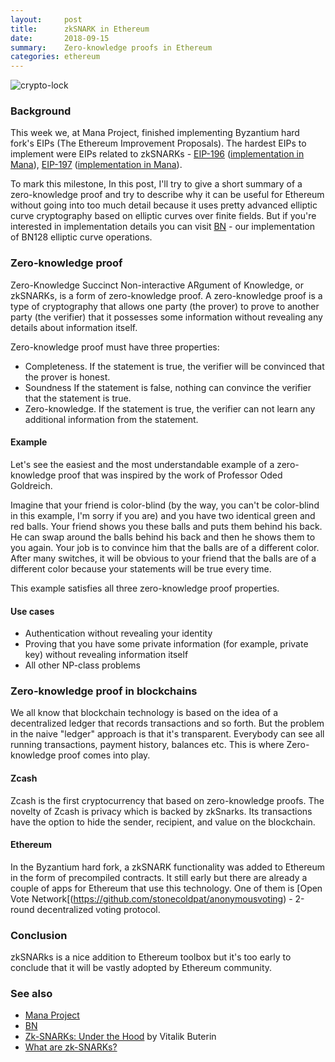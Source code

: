 ```yaml
---
layout:     post
title:      zkSNARK in Ethereum
date:       2018-09-15
summary:    Zero-knowledge proofs in Ethereum
categories: ethereum
---
```


![crypto-lock](https://i.imgur.com/KQEORrb.jpg)

### Background

This week we, at Mana Project, finished implementing Byzantium hard fork's EIPs (The Ethereum Improvement Proposals). The hardest EIPs to implement were EIPs related to zkSNARKs - [EIP-196](https://eips.ethereum.org/EIPS/eip-196) ([implementation in Mana](https://github.com/poanetwork/mana/pull/397)), [EIP-197](https://eips.ethereum.org/EIPS/eip-197)  ([implementation in Mana](https://github.com/poanetwork/mana/pull/406)).

To mark this milestone, In this post, I'll try to give a short summary of a zero-knowledge proof and try to describe why it can be useful for Ethereum without going into too much detail because it uses pretty advanced elliptic curve cryptography based on elliptic curves over finite fields. But if you're interested in implementation details you can visit [BN](https://github.com/poanetwork/bn) - our implementation of BN128 elliptic curve operations.

### Zero-knowledge proof

Zero-Knowledge Succinct Non-interactive ARgument of Knowledge, or zkSNARKs, is a form of zero-knowledge proof. A zero-knowledge proof is a type of cryptography that allows one party (the prover) to prove to another party (the verifier) that it possesses some information without revealing any details about information itself.

Zero-knowledge proof must have three properties:
- Completeness. If the statement is true, the verifier will be convinced that the prover is honest.
- Soundness If the statement is false, nothing can convince the verifier that the statement is true.
- Zero-knowledge. If the statement is true, the verifier can not learn any additional information from the statement.

#### Example

Let's see the easiest and the most understandable example of a zero-knowledge proof that was inspired by the work of Professor Oded Goldreich.

Imagine that your friend is color-blind (by the way, you can't be color-blind in this example, I'm sorry if you are) and you have two identical green and red balls. Your friend shows you these balls and puts them behind his back. He can swap around the balls behind his back and then he shows them to you again. Your job is to convince him that the balls are of a different color. After many switches, it will be obvious to your friend that the balls are of a different color because your statements will be true every time.

This example satisfies all three zero-knowledge proof properties.

#### Use cases

- Authentication without revealing your identity
- Proving that you have some private information (for example, private key) without revealing information itself
- All other NP-class problems

### Zero-knowledge proof in blockchains

We all know that blockchain technology is based on the idea of a decentralized ledger that records transactions and so forth. But the problem in the naive "ledger" approach is that it's transparent. Everybody can see all running transactions, payment history, balances etc. This is where Zero-knowledge proof comes into play.

#### Zcash

Zcash is the first cryptocurrency that based on zero-knowledge proofs. The novelty of Zcash is privacy which is backed by zkSnarks. Its transactions have the option to hide the sender, recipient, and value on the blockchain.

#### Ethereum

In the Byzantium hard fork, a zkSNARK functionality was added to Ethereum in the form of precompiled contracts. It still early but there are already a couple of apps for Ethereum that use this technology. One of them is [Open Vote Network[(https://github.com/stonecoldpat/anonymousvoting) - 2-round decentralized voting protocol.

### Conclusion

zkSNARks is a nice addition to Ethereum toolbox but it's too early to conclude that it will be vastly adopted by Ethereum community.

### See also

- [Mana Project](https://github.com/poanetwork/mana)
- [BN](https://github.com/poanetwork/bn)
- [Zk-SNARKs: Under the Hood](https://medium.com/@VitalikButerin/zk-snarks-under-the-hood-b33151a013f6) by Vitalik Buterin
- [What are zk-SNARKs?](https://z.cash/technology/zksnarks.html)